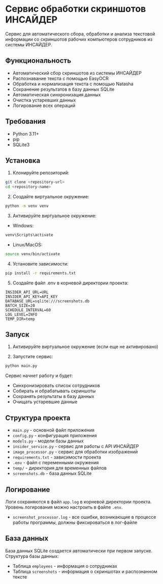 # Сервис обработки скриншотов ИНСАЙДЕР

Сервис для автоматического сбора, обработки и анализа текстовой информации со скриншотов рабочих компьютеров сотрудников из системы ИНСАЙДЕР.

## Функциональность

- Автоматический сбор скриншотов из системы ИНСАЙДЕР
- Распознавание текста с помощью EasyOCR
- Обработка и нормализация текста с помощью Natasha
- Сохранение результатов в базу данных SQLite
- Автоматическая синхронизация данных
- Очистка устаревших данных
- Логирование всех операций

## Требования

- Python 3.11+
- pip
- SQLite3

## Установка

1. Клонируйте репозиторий:
```bash
git clone <repository-url>
cd <repository-name>
```

2. Создайте виртуальное окружение:
```bash
python -m venv venv
```

3. Активируйте виртуальное окружение:
- Windows:
```bash
venv\Scripts\activate
```
- Linux/MacOS:
```bash
source venv/bin/activate
```

4. Установите зависимости:
```bash
pip install -r requirements.txt
```

5. Создайте файл .env в корневой директории проекта:
```env
INSIDER_API_URL=URL
INSIDER_API_KEY=API_KEY
DATABASE_URL=sqlite:///screenshots.db
BATCH_SIZE=20
SCHEDULE_INTERVAL=60
LOG_LEVEL=INFO
TEMP_DIR=temp
```

## Запуск

1. Активируйте виртуальное окружение (если еще не активировано)

2. Запустите сервис:
```bash
python main.py
```

Сервис начнет работу и будет:
- Синхронизировать список сотрудников
- Собирать и обрабатывать скриншоты
- Сохранять результаты в базу данных
- Очищать устаревшие данные

## Структура проекта

- `main.py` - основной файл приложения
- `config.py` - конфигурация приложения
- `models.py` - модели базы данных
- `insider_service.py` - сервис для работы с API ИНСАЙДЕР
- `image_processor.py` - сервис для обработки изображений
- `requirements.txt` - зависимости проекта
- `.env` - файл с переменными окружения
- `temp/` - директория для временных файлов
- `screenshots.db` - база данных SQLite

## Логирование

Логи сохраняются в файл `app.log` в корневой директории проекта. Уровень логирования можно настроить в файле `.env`.
- `screenshot_processor.log` - все ошибки, возникающие в процессе работы программы, должны фиксироваться в лог-файле

## База данных

База данных SQLite создается автоматически при первом запуске. Структура базы данных:
- Таблица `employees` - информация о сотрудниках
- Таблица `screenshots` - информация о скриншотах и распознанном тексте